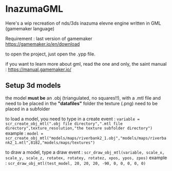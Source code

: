 # InazumaGML

Here's a wip recreation of nds/3ds inazuma elevne engine written in GML (gamemaker language)

Requirement : last version of gamemaker 
https://gamemaker.io/en/download

to open the project, just open the .ypp file.

if you want to learn more about gml, read the one and only, the saint manual : https://manual.gamemaker.io/

## Setup 3d models

the model **must be** an .obj (triangulated, no squares!!), with a .mtl file and need to be placed in the **"datafiles"** folder
the texture (.png) need to be placed in a subfolder 

to load a model, you need to type in a create event :
``variable = scr_create_obj_mtl(".obj file directory",".mtl file directory",texture_resolution,"the texture subfolder directory")``
example :
``model = scr_create_obj_mtl("models/maps/riverbank2_1.obj","models/maps/riverbank2_1.mtl",8182,"models/maps/textures")``

to draw a model, type a draw event :
``scr_draw_obj_mtl(variable, scale_x, scale_y, scale_z, rotatex, rotatey, rotatez, xpos, ypos, zpos)``
example :
``scr_draw_obj_mtl(test_model, 20, 20, 20, -90, 0, 0, 0, 0, 0)``


